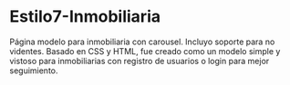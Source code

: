 # Estilo7-Inmobiliaria
Página modelo para inmobiliaria con carousel. Incluyo soporte para no videntes. Basado en CSS y HTML, fue creado como un modelo simple y vistoso para inmobiliarias con registro de usuarios o login para mejor seguimiento.
